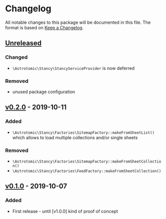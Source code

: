 # Changelog

All notable changes to this package will be documented in this file. The format is based on [Keep a Changelog](http://keepachangelog.com/).

## [Unreleased](https://github.com/Astrotomic/stancy/compare/0.2.0...master)

### Changed

* `\Astrotomic\Stancy\StancyServiceProvider` is now deferred

### Removed

* unused package configuration

## [v0.2.0](https://github.com/Astrotomic/stancy/releases/tag/0.2.0) - 2019-10-11

### Added

* `\Astrotomic\Stancy\Factories\SitemapFactory::makeFromSheetList()` which allows to load multiple collections and/or single sheets

### Removed

* `\Astrotomic\Stancy\Factories\SitemapFactory::makeFromSheetCollection()`
* `\Astrotomic\Stancy\Factories\FeedFactory::makeFromSheetCollection()`

## [v0.1.0](https://github.com/Astrotomic/stancy/releases/tag/0.1.0) - 2019-10-07

### Added

* First release - until \[v1.0.0\] kind of proof of concept

